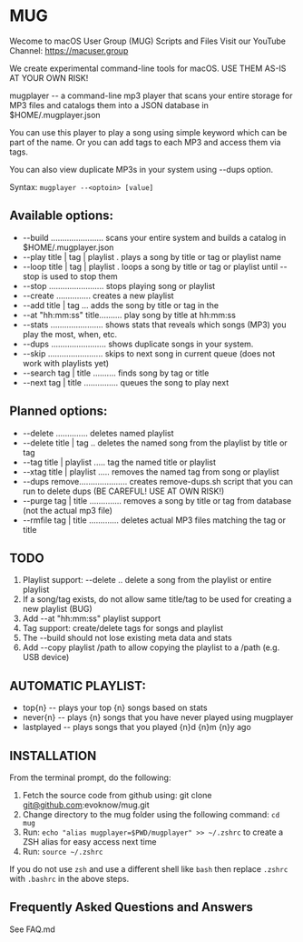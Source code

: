 # MUG #
Wecome to macOS User Group (MUG) Scripts and Files
Visit our YouTube Channel: https://macuser.group

We create experimental command-line tools for macOS.
USE THEM AS-IS AT YOUR OWN RISK! 

mugplayer -- a command-line mp3 player that scans your entire storage
for MP3 files and catalogs them into a JSON database in $HOME/.mugplayer.json

You can use this player to play a song using simple keyword which 
can be part of the name. Or you can add tags to each MP3 and access them
via tags.

You can also view duplicate MP3s in your system using --dups option.

Syntax: `mugplayer --<optoin> [value]`

## Available options: ##
* --build ....................... scans your entire system and builds a catalog in $HOME/.mugplayer.json
* --play title | tag | playlist . plays a song by title or tag or playlist name
* --loop title | tag | playlist . loops a song by title or tag or playlist until --stop is used to stop them
* --stop ........................ stops playing song or playlist
* --create <name> ............... creates a new playlist <name>
* --add title | tag <playlist>... adds the song by title or tag in the <playlist>
* --at "hh:mm:ss" title.......... play song by title at hh:mm:ss
* --stats ....................... shows stats that reveals which songs (MP3) you play the most, when, etc.
* --dups ........................ shows duplicate songs in your system. 
* --skip ........................ skips to next song in current queue (does not work with playlists yet)
* --search tag | title .......... finds song by tag or title
* --next tag | title ............... queues the song to play next

## Planned options: ##
* --delete <playlist> .............. deletes named playlist
* --delete <playlist> title | tag .. deletes the named song from the playlist by title or tag
* --tag title | playlist <tag> ..... tag the named title or playlist
* --xtag title | playlist <tag>..... removes the named tag from song or playlist
* --dups remove..................... creates remove-dups.sh script that you can run to delete dups (BE CAREFUL! USE AT OWN RISK!)
* --purge tag | title .............. removes a song by title or tag from database (not the actual mp3 file)
* --rmfile tag | title ............. deletes actual MP3 files matching the tag or title


## TODO ##
1. Playlist support: --delete <playlist> <tag> .. delete a song from the playlist or entire playlist
1. If a song/tag exists, do not allow same title/tag to be used for creating a new playlist (BUG)
1. Add --at "hh:mm:ss" playlist support
1. Tag support: create/delete tags for songs and playlist
1. The --build should not lose existing meta data and stats 
1. Add --copy playlist /path to allow copying the playlist to a /path (e.g. USB device)

## AUTOMATIC PLAYLIST:
* top{n} -- plays your top {n} songs based on stats
* never{n} -- plays {n} songs that you have never played using mugplayer
* lastplayed -- plays songs that you played {n}d {n}m {n}y ago


## INSTALLATION ##
From the terminal prompt, do the following:
1. Fetch the source code from github using: git clone git@github.com:evoknow/mug.git
1. Change directory to the mug folder using the following command: `cd mug`
1. Run: `echo "alias mugplayer=$PWD/mugplayer" >> ~/.zshrc` to create a ZSH alias for easy access next time
1. Run: `source ~/.zshrc`

If you do not use `zsh` and use a different shell like `bash` then replace `.zshrc` with `.bashrc` in the above steps.

## Frequently Asked Questions and Answers ##
See FAQ.md

